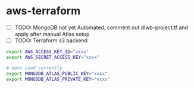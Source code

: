# aws-terraform

- [ ] TODO: MongoDB not yet Automated, comment out dlwb-project.tf and apply after manual Atlas setup
- [ ] TODO: Terraform s3 backend

```sh
export AWS_ACCESS_KEY_ID="xxxx"
export AWS_SECRET_ACCESS_KEY="xxxx"

# note used currently
export MONGODB_ATLAS_PUBLIC_KEY="xxxx"
export MONGODB_ATLAS_PRIVATE_KEY="xxxx"
```